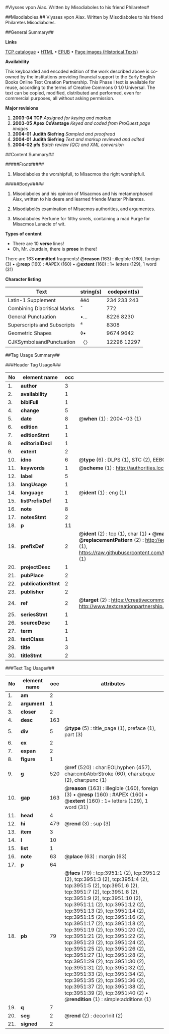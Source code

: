 #Vlysses vpon Aiax. Written by Misodiaboles to his friend Philaretes#

##Misodiaboles.##
Vlysses vpon Aiax. Written by Misodiaboles to his friend Philaretes
Misodiaboles.

##General Summary##

**Links**

[TCP catalogue](http://www.ota.ox.ac.uk/tcp/)  • 
[HTML](http://tei.it.ox.ac.uk/tcp/Texts-HTML/free/A02/A02652.html)  • 
[EPUB](http://tei.it.ox.ac.uk/tcp/Texts-EPUB/free/A02/A02652.epub) • 
[Page images (Historical Texts)](https://data.historicaltexts.jisc.ac.uk/view?pubId=eebo-99839522e&pageId=eebo-99839522e-3951-1)

**Availability**

This keyboarded and encoded edition of the
	       work described above is co-owned by the institutions
	       providing financial support to the Early English Books
	       Online Text Creation Partnership. This Phase I text is
	       available for reuse, according to the terms of Creative
	       Commons 0 1.0 Universal. The text can be copied,
	       modified, distributed and performed, even for
	       commercial purposes, all without asking permission.

**Major revisions**

1. __2003-04__ __TCP__ *Assigned for keying and markup*
1. __2003-05__ __Apex CoVantage__ *Keyed and coded from ProQuest page images*
1. __2004-01__ __Judith Siefring__ *Sampled and proofread*
1. __2004-01__ __Judith Siefring__ *Text and markup reviewed and edited*
1. __2004-02__ __pfs__ *Batch review (QC) and XML conversion*

##Content Summary##

#####Front#####

1. Misodiaboles the worshipfull, to Misacmos the right worshipfull.

#####Body#####

1. Misodiaboles and his opinion of Misacmos and his metamorphosed Aiax, written to his deere and learned friende Master Philaretes.

1. Misodiabolês examination of Misacmos authorities, and argumentes.

1. Misodiaboles Perfume for filthy smels, containing a mad Purge for Misacmos Lunacie of wit.

**Types of content**

  * There are 10 **verse** lines!
  * Oh, Mr. Jourdain, there is **prose** in there!

There are 163 **ommitted** fragments! 
 @__reason__ (163) : illegible (160), foreign (3)  •  @__resp__ (160) : #APEX (160)  •  @__extent__ (160) : 1+ letters (129), 1 word (31)

**Character listing**


|Text|string(s)|codepoint(s)|
|---|---|---|
|Latin-1 Supplement|êéó|234 233 243|
|Combining             Diacritical Marks|̄|772|
|General Punctuation|•…|8226 8230|
|Superscripts             and Subscripts|⁴|8308|
|Geometric Shapes|◊▪|9674 9642|
|CJKSymbolsandPunctuation|〈〉|12296 12297|

##Tag Usage Summary##

###Header Tag Usage###

|No|element name|occ|attributes|
|---|---|---|---|
|1.|__author__|3||
|2.|__availability__|1||
|3.|__biblFull__|1||
|4.|__change__|5||
|5.|__date__|8| @__when__ (1) : 2004-03 (1)|
|6.|__edition__|1||
|7.|__editionStmt__|1||
|8.|__editorialDecl__|1||
|9.|__extent__|2||
|10.|__idno__|6| @__type__ (6) : DLPS (1), STC (2), EEBO-CITATION (1), PROQUEST (1), VID (1)|
|11.|__keywords__|1| @__scheme__ (1) : http://authorities.loc.gov/ (1)|
|12.|__label__|5||
|13.|__langUsage__|1||
|14.|__language__|1| @__ident__ (1) : eng (1)|
|15.|__listPrefixDef__|1||
|16.|__note__|8||
|17.|__notesStmt__|2||
|18.|__p__|11||
|19.|__prefixDef__|2| @__ident__ (2) : tcp (1), char (1)  •  @__matchPattern__ (2) : ([0-9\-]+):([0-9IVX]+) (1), (.+) (1)  •  @__replacementPattern__ (2) : http://eebo.chadwyck.com/downloadtiff?vid=$1&page=$2 (1), https://raw.githubusercontent.com/textcreationpartnership/Texts/master/tcpchars.xml#$1 (1)|
|20.|__projectDesc__|1||
|21.|__pubPlace__|2||
|22.|__publicationStmt__|2||
|23.|__publisher__|2||
|24.|__ref__|2| @__target__ (2) : https://creativecommons.org/publicdomain/zero/1.0/ (1), http://www.textcreationpartnership.org/docs/. (1)|
|25.|__seriesStmt__|1||
|26.|__sourceDesc__|1||
|27.|__term__|1||
|28.|__textClass__|1||
|29.|__title__|3||
|30.|__titleStmt__|2||


###Text Tag Usage###

|No|element name|occ|attributes|
|---|---|---|---|
|1.|__am__|2||
|2.|__argument__|1||
|3.|__closer__|2||
|4.|__desc__|163||
|5.|__div__|5| @__type__ (5) : title_page (1), preface (1), part (3)|
|6.|__ex__|2||
|7.|__expan__|2||
|8.|__figure__|1||
|9.|__g__|520| @__ref__ (520) : char:EOLhyphen (457), char:cmbAbbrStroke (60), char:abque (2), char:punc (1)|
|10.|__gap__|163| @__reason__ (163) : illegible (160), foreign (3)  •  @__resp__ (160) : #APEX (160)  •  @__extent__ (160) : 1+ letters (129), 1 word (31)|
|11.|__head__|4||
|12.|__hi__|479| @__rend__ (3) : sup (3)|
|13.|__item__|3||
|14.|__l__|10||
|15.|__list__|1||
|16.|__note__|63| @__place__ (63) : margin (63)|
|17.|__p__|64||
|18.|__pb__|79| @__facs__ (79) : tcp:3951:1 (2), tcp:3951:2 (2), tcp:3951:3 (2), tcp:3951:4 (2), tcp:3951:5 (2), tcp:3951:6 (2), tcp:3951:7 (2), tcp:3951:8 (2), tcp:3951:9 (2), tcp:3951:10 (2), tcp:3951:11 (2), tcp:3951:12 (2), tcp:3951:13 (2), tcp:3951:14 (2), tcp:3951:15 (2), tcp:3951:16 (2), tcp:3951:17 (2), tcp:3951:18 (2), tcp:3951:19 (2), tcp:3951:20 (2), tcp:3951:21 (2), tcp:3951:22 (2), tcp:3951:23 (2), tcp:3951:24 (2), tcp:3951:25 (2), tcp:3951:26 (2), tcp:3951:27 (1), tcp:3951:28 (2), tcp:3951:29 (2), tcp:3951:30 (2), tcp:3951:31 (2), tcp:3951:32 (2), tcp:3951:33 (2), tcp:3951:34 (2), tcp:3951:35 (2), tcp:3951:36 (2), tcp:3951:37 (2), tcp:3951:38 (2), tcp:3951:39 (2), tcp:3951:40 (2)  •  @__rendition__ (1) : simple:additions (1)|
|19.|__q__|7||
|20.|__seg__|2| @__rend__ (2) : decorInit (2)|
|21.|__signed__|2||
